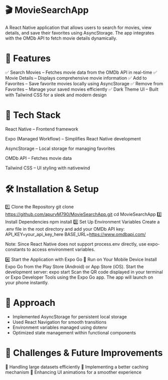 # 🎬 MovieSearchApp
A React Native application that allows users to search for movies, view details, and save their favorites using AsyncStorage. The app integrates with the OMDb API to fetch movie details dynamically.

# 📌 Features
✅ Search Movies – Fetches movie data from the OMDb API in real-time
✅ Movie Details – Displays comprehensive movie information
✅ Add to Favorites – Save favorite movies locally using AsyncStorage
✅ Remove from Favorites – Manage your saved movies efficiently
✅ Dark Theme UI – Built with Tailwind CSS for a sleek and modern design

# 🚀 Tech Stack
React Native – Frontend framework

Expo (Managed Workflow) – Simplifies React Native development

AsyncStorage – Local storage for managing favorites

OMDb API – Fetches movie data

Tailwind CSS – UI styling with nativewind

# 🛠️ Installation & Setup
1️⃣ Clone the Repository
    git clone https://github.com/apurvM790/MovieSearchApp.git
    cd MovieSearchApp
2️⃣ Install Dependencies
    npm install
3️⃣ Set Up Environment Variables
    Create a .env file in the root directory and add your OMDb API key:
    API_KEY=your_api_key_here
    BASE_URL=https://www.omdbapi.com/

Note: Since React Native does not support process.env directly, use expo-constants to access environment variables.

4️⃣ Start the Application with Expo Go
  📱 Run on Your Mobile Device
  Install Expo Go from the Play Store (Android) or App Store (iOS).
  Start the development server:
  expo start
  Scan the QR code displayed in your terminal or Expo Developer Tools using the Expo Go app.
  The app will launch on your phone instantly.


# 📌 Approach
- Implemented AsyncStorage for persistent local storage
- Used React Navigation for smooth transitions
- Environment variables managed using dotenv
- Optimized state management within functional components

# 🚧 Challenges & Future Improvements
🔹 Handling large datasets efficiently
🔹 Implementing a better caching mechanism
🔹 Enhancing UI animations for a smoother experience

